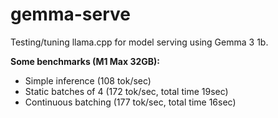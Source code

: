 # gemma-serve

Testing/tuning llama.cpp for model serving using Gemma 3 1b.

**Some benchmarks (M1 Max 32GB):**

* Simple inference (108 tok/sec)
* Static batches of 4 (172 tok/sec, total time 19sec)
* Continuous batching (177 tok/sec, total time 16sec)
